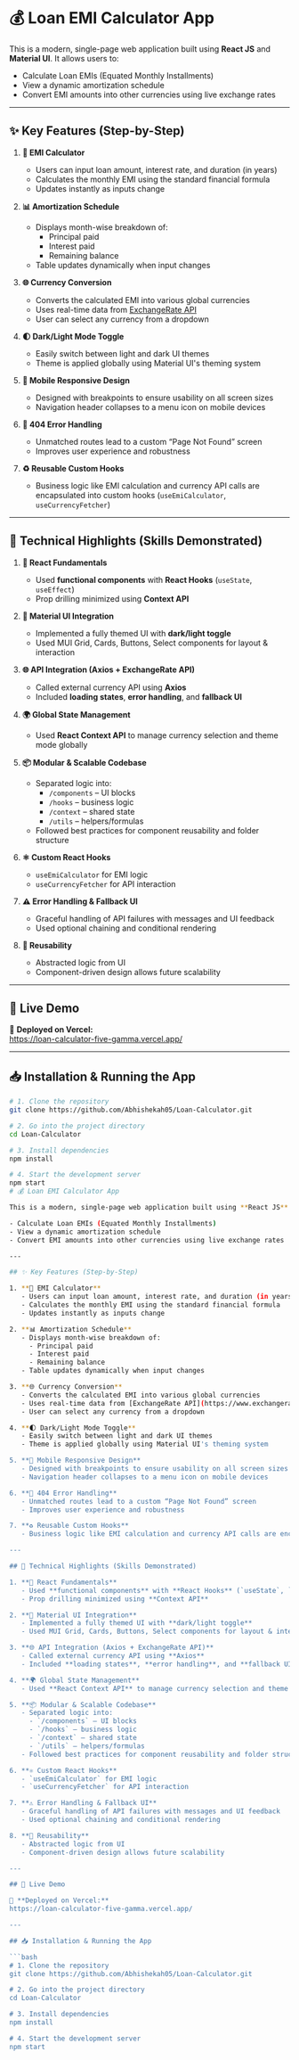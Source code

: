 # 💰 Loan EMI Calculator App

This is a modern, single-page web application built using **React JS** and **Material UI**. It allows users to:

- Calculate Loan EMIs (Equated Monthly Installments)
- View a dynamic amortization schedule
- Convert EMI amounts into other currencies using live exchange rates

---

## ✨ Key Features (Step-by-Step)

1. **🔢 EMI Calculator**  
   - Users can input loan amount, interest rate, and duration (in years)
   - Calculates the monthly EMI using the standard financial formula
   - Updates instantly as inputs change

2. **📊 Amortization Schedule**  
   - Displays month-wise breakdown of:
     - Principal paid
     - Interest paid
     - Remaining balance  
   - Table updates dynamically when input changes

3. **🌐 Currency Conversion**  
   - Converts the calculated EMI into various global currencies
   - Uses real-time data from [ExchangeRate API](https://www.exchangerate-api.com)
   - User can select any currency from a dropdown

4. **🌓 Dark/Light Mode Toggle**  
   - Easily switch between light and dark UI themes
   - Theme is applied globally using Material UI's theming system

5. **📱 Mobile Responsive Design**  
   - Designed with breakpoints to ensure usability on all screen sizes
   - Navigation header collapses to a menu icon on mobile devices

6. **🚧 404 Error Handling**  
   - Unmatched routes lead to a custom “Page Not Found” screen
   - Improves user experience and robustness

7. **♻️ Reusable Custom Hooks**  
   - Business logic like EMI calculation and currency API calls are encapsulated into custom hooks (`useEmiCalculator`, `useCurrencyFetcher`)

---

## 🔧 Technical Highlights (Skills Demonstrated)

1. **🧠 React Fundamentals**
   - Used **functional components** with **React Hooks** (`useState`, `useEffect`)
   - Prop drilling minimized using **Context API**

2. **🎨 Material UI Integration**
   - Implemented a fully themed UI with **dark/light toggle**
   - Used MUI Grid, Cards, Buttons, Select components for layout & interaction

3. **🌐 API Integration (Axios + ExchangeRate API)**
   - Called external currency API using **Axios**
   - Included **loading states**, **error handling**, and **fallback UI**

4. **🌍 Global State Management**
   - Used **React Context API** to manage currency selection and theme mode globally

5. **📦 Modular & Scalable Codebase**
   - Separated logic into:
     - `/components` – UI blocks
     - `/hooks` – business logic
     - `/context` – shared state
     - `/utils` – helpers/formulas
   - Followed best practices for component reusability and folder structure

6. **⚛️ Custom React Hooks**
   - `useEmiCalculator` for EMI logic
   - `useCurrencyFetcher` for API interaction

7. **⚠️ Error Handling & Fallback UI**
   - Graceful handling of API failures with messages and UI feedback
   - Used optional chaining and conditional rendering

8. **🔁 Reusability**
   - Abstracted logic from UI
   - Component-driven design allows future scalability

---

## 🚀 Live Demo

🔗 **Deployed on Vercel:**  
https://loan-calculator-five-gamma.vercel.app/

---

## 📥 Installation & Running the App

```bash
# 1. Clone the repository
git clone https://github.com/Abhishekah05/Loan-Calculator.git

# 2. Go into the project directory
cd Loan-Calculator

# 3. Install dependencies
npm install

# 4. Start the development server
npm start
# 💰 Loan EMI Calculator App

This is a modern, single-page web application built using **React JS** and **Material UI**. It allows users to:

- Calculate Loan EMIs (Equated Monthly Installments)
- View a dynamic amortization schedule
- Convert EMI amounts into other currencies using live exchange rates

---

## ✨ Key Features (Step-by-Step)

1. **🔢 EMI Calculator**  
   - Users can input loan amount, interest rate, and duration (in years)
   - Calculates the monthly EMI using the standard financial formula
   - Updates instantly as inputs change

2. **📊 Amortization Schedule**  
   - Displays month-wise breakdown of:
     - Principal paid
     - Interest paid
     - Remaining balance  
   - Table updates dynamically when input changes

3. **🌐 Currency Conversion**  
   - Converts the calculated EMI into various global currencies
   - Uses real-time data from [ExchangeRate API](https://www.exchangerate-api.com)
   - User can select any currency from a dropdown

4. **🌓 Dark/Light Mode Toggle**  
   - Easily switch between light and dark UI themes
   - Theme is applied globally using Material UI's theming system

5. **📱 Mobile Responsive Design**  
   - Designed with breakpoints to ensure usability on all screen sizes
   - Navigation header collapses to a menu icon on mobile devices

6. **🚧 404 Error Handling**  
   - Unmatched routes lead to a custom “Page Not Found” screen
   - Improves user experience and robustness

7. **♻️ Reusable Custom Hooks**  
   - Business logic like EMI calculation and currency API calls are encapsulated into custom hooks (`useEmiCalculator`, `useCurrencyFetcher`)

---

## 🔧 Technical Highlights (Skills Demonstrated)

1. **🧠 React Fundamentals**
   - Used **functional components** with **React Hooks** (`useState`, `useEffect`)
   - Prop drilling minimized using **Context API**

2. **🎨 Material UI Integration**
   - Implemented a fully themed UI with **dark/light toggle**
   - Used MUI Grid, Cards, Buttons, Select components for layout & interaction

3. **🌐 API Integration (Axios + ExchangeRate API)**
   - Called external currency API using **Axios**
   - Included **loading states**, **error handling**, and **fallback UI**

4. **🌍 Global State Management**
   - Used **React Context API** to manage currency selection and theme mode globally

5. **📦 Modular & Scalable Codebase**
   - Separated logic into:
     - `/components` – UI blocks
     - `/hooks` – business logic
     - `/context` – shared state
     - `/utils` – helpers/formulas
   - Followed best practices for component reusability and folder structure

6. **⚛️ Custom React Hooks**
   - `useEmiCalculator` for EMI logic
   - `useCurrencyFetcher` for API interaction

7. **⚠️ Error Handling & Fallback UI**
   - Graceful handling of API failures with messages and UI feedback
   - Used optional chaining and conditional rendering

8. **🔁 Reusability**
   - Abstracted logic from UI
   - Component-driven design allows future scalability

---

## 🚀 Live Demo

🔗 **Deployed on Vercel:**  
https://loan-calculator-five-gamma.vercel.app/

---

## 📥 Installation & Running the App

```bash
# 1. Clone the repository
git clone https://github.com/Abhishekah05/Loan-Calculator.git

# 2. Go into the project directory
cd Loan-Calculator

# 3. Install dependencies
npm install

# 4. Start the development server
npm start
